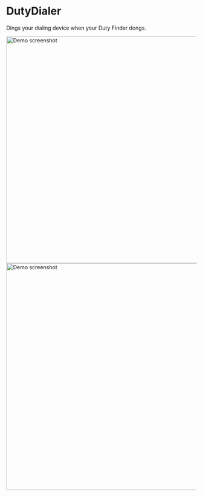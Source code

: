 <h1>DutyDialer</h1>
<p>Dings your dialing device when your Duty Finder dongs.</p>
<img src="https://user-images.githubusercontent.com/49822414/126275283-c94394f6-791b-4caa-b938-a6da5cf48042.png" alt="Demo screenshot" height=600 align="left" />
<img src="https://user-images.githubusercontent.com/49822414/126275250-2b29caae-9057-4414-8f5c-f012a4e87dc7.png" alt="Demo screenshot" height=600 align="left" />
